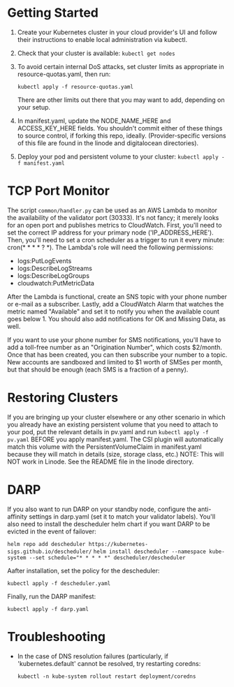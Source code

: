 # Getting Started

 1. Create your Kubernetes cluster in your cloud provider's UI and follow their
    instructions to enable local administration via kubectl.
 2. Check that your cluster is available: `kubectl get nodes`
 3. To avoid certain internal DoS attacks, set cluster limits as appropriate
    in resource-quotas.yaml, then run:

    `kubectl apply -f resource-quotas.yaml`

    There are other limits out there that you may want to add, depending on your
    setup.
 4. In manifest.yaml, update the NODE_NAME_HERE and ACCESS_KEY_HERE fields.  You
    shouldn't commit either of these things to source control, if forking this
    repo, ideally.  (Provider-specific versions of this file are found in the
    linode and digitalocean directories).
 5. Deploy your pod and persistent volume to your cluster:
    `kubectl apply -f manifest.yaml`

# TCP Port Monitor

The script `common/handler.py` can be used as an AWS Lambda to monitor the
availability of the validator port (30333). It's not fancy; it merely looks
for an open port and publishes metrics to CloudWatch.  First, you'll need to
set the correct IP address for your primary node ('IP_ADDRESS_HERE').  Then,
you'll need to set a cron scheduler as a trigger to run it every minute: 
cron(* * * * ? *).  The Lambda's role will need the following permissions:

 - logs:PutLogEvents
 - logs:DescribeLogStreams
 - logs:DescribeLogGroups
 - cloudwatch:PutMetricData

After the Lambda is functional, create an SNS topic with your phone number
or e-mail as a subscriber.  Lastly, add a CloudWatch Alarm that watches
the metric named "Available" and set it to notify you when the available
count goes below 1.  You should also add notifications for OK and Missing
Data, as well.

If you want to use your phone number for SMS notifications, you'll have to
add a toll-free number as an "Origination Number", which costs $2/month.
Once that has been created, you can then subscribe your number to a topic.
New accounts are sandboxed and limited to $1 worth of SMSes per month, but
that should be enough (each SMS is a fraction of a penny).

# Restoring Clusters

If you are bringing up your cluster elsewhere or any other scenario in which
you already have an existing persistent volume that you need to attach to your
pod, put the relevant details in pv.yaml and run `kubectl apply -f pv.yaml`
BEFORE you apply manifest.yaml.  The CSI plugin will automatically match this
volume with the PersistentVolumeClaim in manifest.yaml because they will match
in details (size, storage class, etc.)  NOTE: This will NOT work in Linode.
See the README file in the linode directory.

# DARP

If you also want to run DARP on your standby node, configure the anti-affinity
settings in darp.yaml (set it to match your validator labels).  You'll also
need to install the descheduler helm chart if you want DARP to be evicted in
the event of failover:

  `helm repo add descheduler https://kubernetes-sigs.github.io/descheduler/`
  `helm install descheduler --namespace kube-system --set schedule="* * * * *" descheduler/descheduler`

Aafter installation, set the policy for the descheduler:

  `kubectl apply -f descheduler.yaml`

Finally, run the DARP manifest:

  `kubectl apply -f darp.yaml`

# Troubleshooting

* In the case of DNS resolution failures (particularly, if 'kubernetes.default'
  cannot be resolved, try restarting coredns:
  
  `kubectl -n kube-system rollout restart deployment/coredns`
